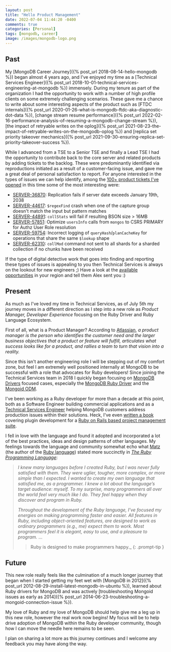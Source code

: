 ```yaml
---
layout: post
title: "Hello Product Management"
date: 2022-07-04 11:44:20 -0400
comments: true
categories: [Personal]
tags: [mongodb, career]
image: /images/mongodb-logo.png
---
```


## Past

My [MongoDB Career Journey]({% post_url 2018-08-14-hello-mongodb %}) began almost 4 years ago, and I've enjoyed my time as a [Technical Services Engineer]({% post_url 2018-10-01-technical-services-engineering-at-mongodb %}) immensely. During my tenure as part of the organization I had the opportunity to work with a number of high profile clients on some extremely challenging scenarios. These gave me a chance to write about some interesting aspects of the product such as [FTDC internals]({% post_url 2020-01-26-what-is-mongodb-ftdc-aka-diagnostic-dot-data %}), [change stream resume performance]({% post_url 2022-02-16-performance-analysis-of-resuming-a-mongodb-change-stream %}), [the impact of retryable writes on the oplog]({% post_url 2021-08-23-the-impact-of-retryable-writes-on-the-mongodb-oplog %}) and [replica set priority takeover mechanics]({% post_url 2021-09-30-ensuring-replica-set-priority-takeover-success %}).

While I advanced from a TSE to a Senior TSE and finally a Lead TSE I had the opportunity to contribute back to the core server and related products by adding tickets to the backlog. These were predominantly identified via reproductions initiated as a result of a customer-facing issue, and gave me a great deal of personal satisfaction to report. For anyone interested in the types of issues we can help identify, among the [100+ product tickets I've opened](https://jira.mongodb.org/issues?filter=-2&jql=reporter%20%3D%20%22alex.bevilacqua%40mongodb.com%22) in this time some of the most interesting were:

* [SERVER-36870](https://jira.mongodb.org/browse/SERVER-36870): Replication fails if server date exceeds January 19th, 2038
* [SERVER-44617](https://jira.mongodb.org/browse/SERVER-44617): `$regexFind` crash when one of the capture group doesn't match the input but pattern matches
* [SERVER-44891](https://jira.mongodb.org/browse/SERVER-44891): `collStats` will fail if resulting BSON size > 16MB
* [SERVER-57851](https://jira.mongodb.org/browse/SERVER-57851): Optimize `usersInfo` calls from `mongos` to CSRS PRIMARY for Authz User Role resolution
* [SERVER-59754](https://jira.mongodb.org/browse/SERVER-59754): Incorrect logging of `queryHash`/`planCacheKey` for operations that share the same `$lookup` shape
* [SERVER-62310](https://jira.mongodb.org/browse/SERVER-62310): `collMod` command not sent to all shards for a sharded collection if no chunks have been received

If the type of digital detective work that goes into finding and reporting these types of issues is appealing to you then Technical Services is always on the lookout for new engineers ;) Have a look at the [available opportunities](https://grnh.se/dcd90aac1) in your region and tell them Alex sent you :)

## Present

As much as I've loved my time in Technical Services, as of July 5th my journey moves in a different direction as I step into a new role as _Product Manager, Developer Experience_ focusing on the Ruby Driver and Ruby Language Ecosystem.

First of all, what is a Product Manager? According to [Atlassian](https://www.atlassian.com/agile/product-management/product-manager), _a product manager is the person who identifies the customer need and the larger business objectives that a product or feature will fulfill, articulates what success looks like for a product, and rallies a team to turn that vision into a reality._

Since this isn't another engineering role I will be stepping out of my comfort zone, but feel I am extremely well positioned internally at MongoDB to be successful with a role that advocates for Ruby developers! Since joining the Technical Services team in 2018 I quickly began focusing on [MongoDB Drivers](https://www.mongodb.com/docs/drivers/) focused cases, especially the [MongoDB Ruby Driver](https://www.mongodb.com/docs/ruby-driver/current/) and the [Mongoid ODM](https://www.mongodb.com/docs/mongoid/master/).

I've been working as a Ruby developer for more than a decade at this point, both as a Software Engineer building commercial applications and as a [Technical Services Engineer](https://www.mongodb.com/blog/post/technical-services-engineering-at-mongo-db-meet-alex-bevilacqua) helping MongoDB customers address production issues within their solutions. Heck, I've even [written a book](https://www.packtpub.com/product/redmine-plugin-extension-and-development/9781783288748) covering plugin development for a [Ruby on Rails based project management suite](https://www.redmine.org/).

I fell in love with the language and found it adopted and incorporated a lot of the best practices, ideas and design patterns of other languages. My feelings towards the language and community somewhat echo what [Matz](https://en.wikipedia.org/wiki/Yukihiro_Matsumoto) (the author of the [Ruby language](https://www.ruby-lang.org/en/)) stated more succinctly in [_The Ruby Programming Language_](https://www.oreilly.com/library/view/the-ruby-programming/9780596516178/):

> _I knew many languages before I created Ruby, but I was never fully satisfied with them. They were uglier, tougher, more complex, or more simple than I expected. I wanted to create my own language that satisfied me, as a programmer. I knew a lot about the language’s target audience: myself. To my surprise, many programmers all over the world feel very much like I do. They feel happy when they discover and program in Ruby._
>
> _Throughout the development of the Ruby language, I’ve focused my energies on making programming faster and easier. All features in Ruby, including object-oriented features, are designed to work as ordinary programmers (e.g., me) expect them to work. Most programmers feel it is elegant, easy to use, and a pleasure to program._
> ...
> >Ruby is designed to make programmers happy._
{: .prompt-tip }

## Future

This new role really feels like the culmination of a much longer journey that began when I started getting my feet wet with [MongoDB in 2012]({% post_url 2012-08-29-install-latest-mongodb-in-ubuntu %}), learned about Ruby drivers for MongoDB and was actively [troubleshooting Mongoid issues as early as 2014]({% post_url 2014-06-23-troubleshooting-a-mongoid-connection-issue %}).

My love of Ruby and my love of MongoDB should help give me a leg up in this new role, however the real work now begins! My focus will be to help drive adoption of MongoDB within the Ruby developer community, though how I can move the needle here remains to be seen.

I plan on sharing a lot more as this journey continues and I welcome any feedback you may have along the way.